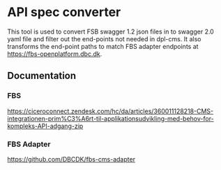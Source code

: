 # API spec converter
This tool is used to convert FSB swagger 1.2 json files in to swagger 2.0 yaml file and filter out the end-points not
needed in dpl-cms. It also transforms the end-point paths to match FBS adapter endpoints at
https://fbs-openplatform.dbc.dk.

## Documentation

### FBS

https://ciceroconnect.zendesk.com/hc/da/articles/360011128218-CMS-integrationen-prim%C3%A6rt-til-applikationsudvikling-med-behov-for-kompleks-API-adgang-zip

### FBS Adapter

https://github.com/DBCDK/fbs-cms-adapter
